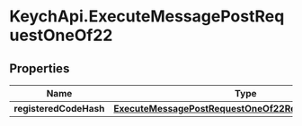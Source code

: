 # KeychApi.ExecuteMessagePostRequestOneOf22

## Properties

Name | Type | Description | Notes
------------ | ------------- | ------------- | -------------
**registeredCodeHash** | [**ExecuteMessagePostRequestOneOf22RegisteredCodeHash**](ExecuteMessagePostRequestOneOf22RegisteredCodeHash.md) |  | 


